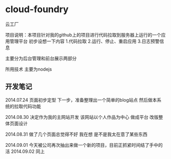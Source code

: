 cloud-foundry
=============

云工厂


项目说明：本项目针对我的github上的项目进行代码拉取到服务器上运行的一个应用管理平台
初步设想一下内容
1.代码拉取
2.运行、停止、重启应用
3.日志预警信息

主要分为后台管理和前台展示两部分

所用技术 主要为nodejs


开发笔记
------
2014.07.24 页面初步定型
下一步，准备整理出一个简单的blog站点
然后做本系统的拉取代码功能

2014.08.30 决定作为我的主网站开发
该网站以个人作品为中心 做成平台
改版整体页面设计

2014.08.31
做了几个页面总觉得不好 我在想 是不是我太在意了某些东西

2014.09.01
今天被公司再次抽出来做一个新的项目，目前正抓紧时间结了手中的活
2014.09.02
同上